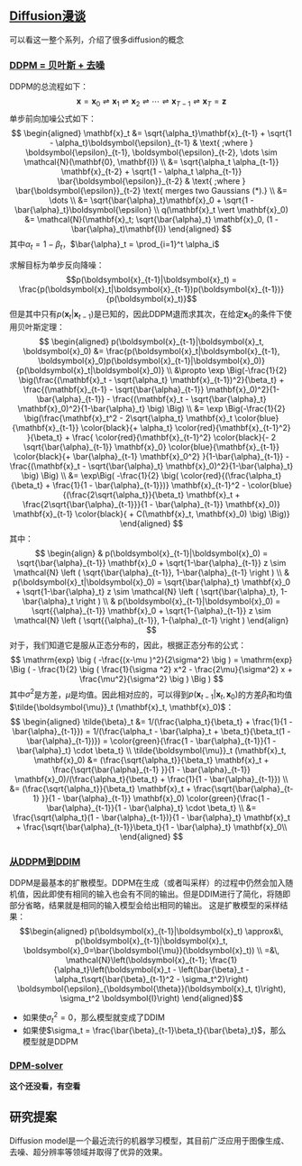 ## [Diffusion漫谈](https://kexue.fm/archives/9164)

可以看这一整个系列，介绍了很多diffusion的概念

### [DDPM = 贝叶斯 + 去噪](https://kexue.fm/archives/9164)

DDPM的总流程如下：
$$\boldsymbol{x} = \boldsymbol{x}_0 \rightleftharpoons \boldsymbol{x}_1 \rightleftharpoons \boldsymbol{x}_2 \rightleftharpoons \cdots \rightleftharpoons \boldsymbol{x}_{T-1} \rightleftharpoons \boldsymbol{x}_T = \boldsymbol{z}$$
单步前向加噪公式如下：
$$
\begin{aligned}
\mathbf{x}_t 
&= \sqrt{\alpha_t}\mathbf{x}_{t-1} + \sqrt{1 - \alpha_t}\boldsymbol{\epsilon}_{t-1} & \text{ ;where } \boldsymbol{\epsilon}_{t-1}, \boldsymbol{\epsilon}_{t-2}, \dots \sim \mathcal{N}(\mathbf{0}, \mathbf{I}) \\
&= \sqrt{\alpha_t \alpha_{t-1}} \mathbf{x}_{t-2} + \sqrt{1 - \alpha_t \alpha_{t-1}} \bar{\boldsymbol{\epsilon}}_{t-2} & \text{ ;where } \bar{\boldsymbol{\epsilon}}_{t-2} \text{ merges two Gaussians (*).} \\
&= \dots \\
&= \sqrt{\bar{\alpha}_t}\mathbf{x}_0 + \sqrt{1 - \bar{\alpha}_t}\boldsymbol{\epsilon} \\
q(\mathbf{x}_t \vert \mathbf{x}_0) &= \mathcal{N}(\mathbf{x}_t; \sqrt{\bar{\alpha}_t} \mathbf{x}_0, (1 - \bar{\alpha}_t)\mathbf{I})
\end{aligned}
$$
其中$\alpha_t = 1 - \beta_t$，$\bar{\alpha}_t = \prod_{i=1}^t \alpha_i$

求解目标为单步反向降噪：
$$p(\boldsymbol{x}_{t-1}|\boldsymbol{x}_t) = \frac{p(\boldsymbol{x}_t|\boldsymbol{x}_{t-1})p(\boldsymbol{x}_{t-1})}{p(\boldsymbol{x}_t)}$$
但是其中只有$p(\boldsymbol{x}_t|\boldsymbol{x}_{t-1})$是已知的，因此DDPM退而求其次，在给定$\boldsymbol{x}_0$的条件下使用贝叶斯定理：
$$
\begin{aligned}
p(\boldsymbol{x}_{t-1}|\boldsymbol{x}_t, \boldsymbol{x}_0)
&= \frac{p(\boldsymbol{x}_t|\boldsymbol{x}_{t-1}, \boldsymbol{x}_0)p(\boldsymbol{x}_{t-1}|\boldsymbol{x}_0)}{p(\boldsymbol{x}_t|\boldsymbol{x}_0)} \\
&\propto \exp \Big(-\frac{1}{2} \big(\frac{(\mathbf{x}_t - \sqrt{\alpha_t} \mathbf{x}_{t-1})^2}{\beta_t} + \frac{(\mathbf{x}_{t-1} - \sqrt{\bar{\alpha}_{t-1}} \mathbf{x}_0)^2}{1-\bar{\alpha}_{t-1}} - \frac{(\mathbf{x}_t - \sqrt{\bar{\alpha}_t} \mathbf{x}_0)^2}{1-\bar{\alpha}_t} \big) \Big) \\
&= \exp \Big(-\frac{1}{2} \big(\frac{\mathbf{x}_t^2 - 2\sqrt{\alpha_t} \mathbf{x}_t \color{blue}{\mathbf{x}_{t-1}} \color{black}{+ \alpha_t} \color{red}{\mathbf{x}_{t-1}^2} }{\beta_t} + \frac{ \color{red}{\mathbf{x}_{t-1}^2} \color{black}{- 2 \sqrt{\bar{\alpha}_{t-1}} \mathbf{x}_0} \color{blue}{\mathbf{x}_{t-1}} \color{black}{+ \bar{\alpha}_{t-1} \mathbf{x}_0^2}  }{1-\bar{\alpha}_{t-1}} - \frac{(\mathbf{x}_t - \sqrt{\bar{\alpha}_t} \mathbf{x}_0)^2}{1-\bar{\alpha}_t} \big) \Big) \\
&= \exp\Big( -\frac{1}{2} \big( \color{red}{(\frac{\alpha_t}{\beta_t} + \frac{1}{1 - \bar{\alpha}_{t-1}})} \mathbf{x}_{t-1}^2 - \color{blue}{(\frac{2\sqrt{\alpha_t}}{\beta_t} \mathbf{x}_t + \frac{2\sqrt{\bar{\alpha}_{t-1}}}{1 - \bar{\alpha}_{t-1}} \mathbf{x}_0)} \mathbf{x}_{t-1} \color{black}{ + C(\mathbf{x}_t, \mathbf{x}_0) \big) \Big)}
\end{aligned}
$$
其中：
$$
\begin{align}
& p(\boldsymbol{x}_{t-1}|\boldsymbol{x}_0) = \sqrt{\bar{\alpha}_{t-1}} \mathbf{x}_0 + \sqrt{1-\bar{\alpha}_{t-1}} z \sim \mathcal{N} \left ( \sqrt{\bar{\alpha}_{t-1}}, 1-\bar{\alpha}_{t-1} \right ) \\
& p(\boldsymbol{x}_t|\boldsymbol{x}_0) = \sqrt{\bar{\alpha}_t} \mathbf{x}_0 + \sqrt{1-\bar{\alpha}_t} z \sim \mathcal{N} \left ( \sqrt{\bar{\alpha}_t}, 1-\bar{\alpha}_t \right ) \\
& p(\boldsymbol{x}_{t-1}|\boldsymbol{x}_0) = \sqrt{{\alpha}_{t-1}} \mathbf{x}_0 + \sqrt{1-{\alpha}_{t-1}} z \sim \mathcal{N} \left ( \sqrt{{\alpha}_{t-1}}, 1-{\alpha}_{t-1} \right )
\end{align}
$$
对于，我们知道它是服从正态分布的，因此，根据正态分布的公式：
$$
\mathrm{exp} \big ( -\frac{(x-\mu )^2}{2\sigma^2} \big ) = \mathrm{exp} \Big ( - \frac{1}{2} \big ( \frac{1}{\sigma ^2} x^2 - \frac{2\mu}{\sigma^2} x + \frac{\mu^2}{\sigma^2} \big )  \Big  )
$$
其中$\sigma^2$是方差，$\mu$是均值。因此相对应的，可以得到$p(\boldsymbol{x}_{t-1}|\boldsymbol{x}_t, \boldsymbol{x}_0)$的方差$\tilde{\beta}_t$和均值$\tilde{\boldsymbol{\mu}}_t (\mathbf{x}_t, \mathbf{x}_0)$：
$$
\begin{aligned}
\tilde{\beta}_t 
&= 1/(\frac{\alpha_t}{\beta_t} + \frac{1}{1 - \bar{\alpha}_{t-1}}) 
= 1/(\frac{\alpha_t - \bar{\alpha}_t + \beta_t}{\beta_t(1 - \bar{\alpha}_{t-1})})
= \color{green}{\frac{1 - \bar{\alpha}_{t-1}}{1 - \bar{\alpha}_t} \cdot \beta_t} \\
\tilde{\boldsymbol{\mu}}_t (\mathbf{x}_t, \mathbf{x}_0)
&= (\frac{\sqrt{\alpha_t}}{\beta_t} \mathbf{x}_t + \frac{\sqrt{\bar{\alpha}_{t-1} }}{1 - \bar{\alpha}_{t-1}} \mathbf{x}_0)/(\frac{\alpha_t}{\beta_t} + \frac{1}{1 - \bar{\alpha}_{t-1}}) \\
&= (\frac{\sqrt{\alpha_t}}{\beta_t} \mathbf{x}_t + \frac{\sqrt{\bar{\alpha}_{t-1} }}{1 - \bar{\alpha}_{t-1}} \mathbf{x}_0) \color{green}{\frac{1 - \bar{\alpha}_{t-1}}{1 - \bar{\alpha}_t} \cdot \beta_t} \\
&= \frac{\sqrt{\alpha_t}(1 - \bar{\alpha}_{t-1})}{1 - \bar{\alpha}_t} \mathbf{x}_t + \frac{\sqrt{\bar{\alpha}_{t-1}}\beta_t}{1 - \bar{\alpha}_t} \mathbf{x}_0\\
\end{aligned}
$$


### [从DDPM到DDIM](https://kexue.fm/archives/9181)

DDPM是最基本的扩散模型。DDPM在生成（或者叫采样）的过程中仍然会加入随机值，因此即使有相同的输入也会有不同的输出。但是DDIM进行了简化，将随即部分省略，结果就是相同的输入模型会给出相同的输出。
这是扩散模型的采样结果：
$$\begin{aligned} 
p(\boldsymbol{x}_{t-1}|\boldsymbol{x}_t) \approx&\, p(\boldsymbol{x}_{t-1}|\boldsymbol{x}_t, \boldsymbol{x}_0=\bar{\boldsymbol{\mu}}(\boldsymbol{x}_t)) \\ 
=&\, \mathcal{N}\left(\boldsymbol{x}_{t-1}; \frac{1}{\alpha_t}\left(\boldsymbol{x}_t - \left(\bar{\beta}_t - \alpha_t\sqrt{\bar{\beta}_{t-1}^2 - \sigma_t^2}\right) \boldsymbol{\epsilon}_{\boldsymbol{\theta}}(\boldsymbol{x}_t, t)\right), \sigma_t^2 \boldsymbol{I}\right) 
\end{aligned}$$
 - 如果使$\sigma_t^2=0$，那么模型就变成了DDIM
 - 如果使$\sigma_t = \frac{\bar{\beta}_{t-1}\beta_t}{\bar{\beta}_t}$，那么模型就是DDPM

### [DPM-solver](https://www.bilibili.com/video/BV1B24y1Q7wZ/)

**这个还没看，有空看**

## 研究提案


Diffusion model是一个最近流行的机器学习模型，其目前广泛应用于图像生成、去噪、超分辨率等领域并取得了优异的效果。